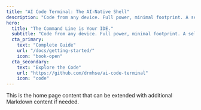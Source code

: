 ```yaml
---
title: "AI Code Terminal: The AI-Native Shell"
description: "Code from any device. Full power, minimal footprint. A self-hosted shell for the new era of AI-native development."
hero:
  title: "The Command Line is Your IDE."
  subtitle: "Code from any device. Full power, minimal footprint. A self-hosted shell for the new era of AI-native development."
  cta_primary:
    text: "Complete Guide"
    url: "/docs/getting-started/"
    icon: "book-open"
  cta_secondary:
    text: "Explore the Code"
    url: "https://github.com/drmhse/ai-code-terminal"
    icon: "code"
---
```


This is the home page content that can be extended with additional Markdown content if needed.